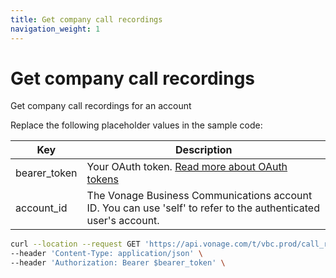 ```yaml
---
title: Get company call recordings
navigation_weight: 1
---
```


# Get company call recordings
Get company call recordings for an account

Replace the following placeholder values in the sample code:

| Key        | Description                                                                                            |
|------------|--------------------------------------------------------------------------------------------------------|
| bearer_token | Your OAuth token. [Read more about OAuth tokens](https://developer.nexmo.com/vonage-business-cloud/vbc-apis/getting-started/authentication) |
| account_id | The Vonage Business Communications account ID. You can use 'self' to refer to the authenticated user's account. |

``` bash
curl --location --request GET 'https://api.vonage.com/t/vbc.prod/call_recording/api/accounts/$account_id/company_call_recordings' \
--header 'Content-Type: application/json' \
--header 'Authorization: Bearer $bearer_token' \
```
